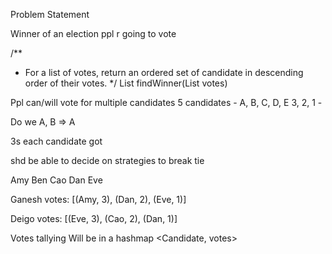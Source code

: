 Problem Statement

Winner of an election
ppl r going to vote

/**
 * For a list of votes, return an ordered set of candidate in descending order of their votes.
 */ 
List<String> findWinner(List<Vote> votes)

Ppl can/will vote for multiple candidates
5 candidates - A, B, C, D, E 
3, 2, 1 - 

Do we A, B => A  

3s each candidate got

shd be able to decide on strategies to break tie 

Amy
Ben
Cao
Dan
Eve

Ganesh votes:
[(Amy, 3), (Dan, 2), (Eve, 1)]

Deigo votes:
[(Eve, 3), (Cao, 2), (Dan, 1)]

Votes tallying
Will be in a hashmap
<Candidate, votes>

